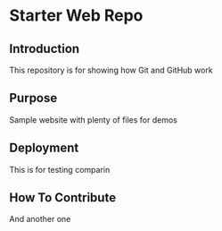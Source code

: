 # Starter Web Repo

## Introduction

This repository is for showing how Git and GitHub work

## Purpose

Sample website with plenty of files for demos

## Deployment

This is for testing comparin

## How To Contribute

And another one